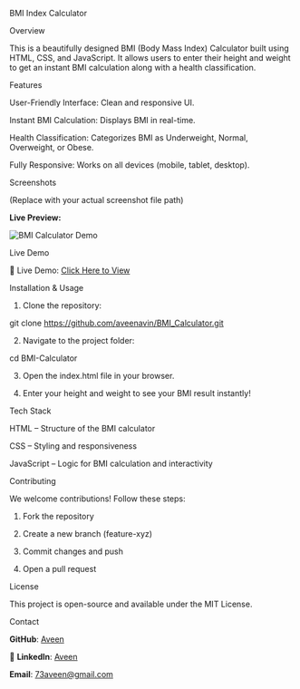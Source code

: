 BMI Index Calculator

Overview

This is a beautifully designed BMI (Body Mass Index) Calculator built using HTML, CSS, and JavaScript. It allows users to enter their height and weight to get an instant BMI calculation along with a health classification.

Features

User-Friendly Interface: Clean and responsive UI.

Instant BMI Calculation: Displays BMI in real-time.

Health Classification: Categorizes BMI as Underweight, Normal, Overweight, or Obese.

Fully Responsive: Works on all devices (mobile, tablet, desktop).

Screenshots

 (Replace with your actual screenshot file path)


 **Live Preview:**

![BMI Calculator Demo](assets/bmi-demo.gif)  

Live Demo

🔗 Live Demo:
[Click Here to View](https://aveenavin.github.io/BMI_Calculator/)



Installation & Usage

1. Clone the repository:

git clone https://github.com/aveenavin/BMI_Calculator.git


2. Navigate to the project folder:

cd BMI-Calculator


3. Open the index.html file in your browser.


4. Enter your height and weight to see your BMI result instantly!



Tech Stack

HTML – Structure of the BMI calculator

CSS – Styling and responsiveness

JavaScript – Logic for BMI calculation and interactivity


Contributing

We welcome contributions! Follow these steps:

1. Fork the repository


2. Create a new branch (feature-xyz)


3. Commit changes and push


4. Open a pull request



License

This project is open-source and available under the MIT License.

Contact

 **GitHub**: [Aveen](https://github.com/aveenavin)

🔗 **LinkedIn**: [Aveen](https://www.linkedin.com/in/aveenavin)

 **Email**: [73aveen@gmail.com](mailto:73aveen@gmail.com)


